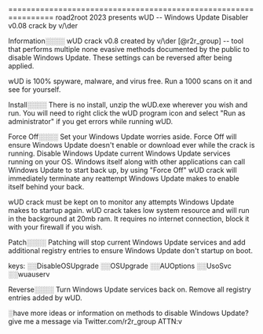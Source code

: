 ================================================================
                         		 road2root 2023 presents 
     			   wUD --  Windows Update Disabler v0.08
						 crack by v/\der


Information░░░░
wUD crack v0.8 created by v/\der [@r2r_group] -- tool that
performs multiple none evasive methods documented by the public
to disable Windows Update. These settings can be reversed after
being applied.

wUD is 100% spyware, malware, and virus free. Run a 1000 scans
on it and see for yourself.

Install░░░░
There is no install, unzip the wUD.exe wherever you wish and
run. You will need to right click the wUD program icon and
select "Run as administrator" if you get errors while running
wUD.

Force Off░░░░
Set your Windows Update worries aside. Force Off will ensure
Windows Update doesn't enable or download ever while the crack
is running. Disable Windows Update current Windows Update
services running on your OS. Windows itself along with other
applications can call Windows Update to start back up, by using
"Force Off" wUD crack will immediately terminate any reattempt
Windows Update makes to enable itself behind your back. 

wUD crack must be kept on to monitor any attempts Windows
Update makes to startup again. wUD crack takes low system
resource and will run in the background at 20mb ram. It
requires no internet connection, block it with your firewall
if you wish.

Patch░░░░
Patching will stop current Windows Update services and add
additional registry entries to ensure Windows Update don't
startup on boot.

keys:
 ░░DisableOSUpgrade
 ░░OSUpgrade
 ░░AUOptions
 ░░UsoSvc
 ░░wuauserv

Reverse░░░░
Turn Windows Update services back on. Remove all registry
entries added by wUD.



░have more ideas or information on methods to disable Windows
Update? give me a message via Twitter.com/r2r_group ATTN:v
